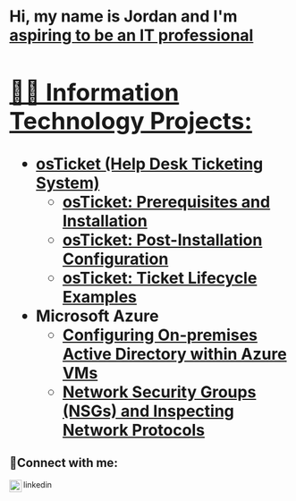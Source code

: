 <h1>Hi, my name is Jordan and I'm <a href= https://www.linkedin.com/in/jordan-mangion-71832b161/ )> aspiring to be an IT professional

<h2>👨‍💻 Information Technology Projects:</h2>

- <b>osTicket (Help Desk Ticketing System)</b>
  - [osTicket: Prerequisites and Installation](https://github.com/jmangion98/osticket-prereqs)
  - [osTicket: Post-Installation Configuration](https://github.com/jmangion98/post-install-config)
  - [osTicket: Ticket Lifecycle Examples](https://github.com/jmangion98/ticket-lifecycle)
- <b>Microsoft Azure</b>
  - [Configuring On-premises Active Directory within Azure VMs](https://github.com/jmangion98/configure-ad)
  - [Network Security Groups (NSGs) and Inspecting Network Protocols](https://github.com/jmangion98/azure-network-protocols)

<h2>🤳Connect with me:</h2>
<img align="left" alt="Jordan | LinkedIn" width="22px" src="https://cdn.jsdelivr.net/npm/simple-icons@v3/icons/linkedin.svg" />linkedin


[linkedin]: https://www.linkedin.com/in/jordan-mangion-71832b161/
